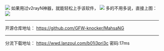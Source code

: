 ![](https://t.3344550.xyz/file/f19ea2dd11d426c7a31c7.jpg)
如果用过v2rayN神器，就能轻松上手该软件，
![](https://t.3344550.xyz/file/0e96d816e1b464a7f40ba.jpg)
多的不用多说，直接上图：
![](https://t.3344550.xyz/file/53066b561edc3a1eaf022.jpg)
- - -
开源仓库地址：
https://github.com/GFW-knocker/MahsaNG
- - - 
分流下载地址：
https://wwd.lanzoul.com/b01i3pri3c 密码:17ms